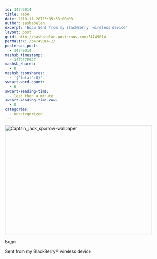 ```yaml
---
id: 34749014
title: Сабж
date: 2010-11-28T13:35:53+00:00
author: sashabelan
excerpt: 'Боди Sent from my BlackBerry  wireless device'
layout: post
guid: http://sashabelan.posterous.com/34749014
permalink: /34749014-2/
posterous_post:
  - 34749014
mashsb_timestamp:
  - 1471775027
mashsb_shares:
  - 0
mashsb_jsonshares:
  - '{"total":0}'
swcart-word-count:
  - 6
swcart-reading-time:
  - less then a minute
swcart-reading-time-raw:
  - 0
categories:
  - uncategorized
---
```

<div class='p_embed p_image_embed'>
  <img alt="Captain_jack_sparrow-wallpaper" height="360" src="http://www.sashabelan.com/wp-content/uploads/2010/11/captain_jack_sparrow-wallpaper.jpg" width="480" />
</div>

Боди 

Sent from my BlackBerry® wireless device